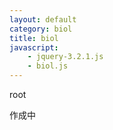 ```yaml
---
layout: default
category: biol
title: biol
javascript: 
    - jquery-3.2.1.js
    - biol.js
---
```

<a onclick="clickNode('root')">root</a>
<div id="root" style="display:none"></div>


作成中
